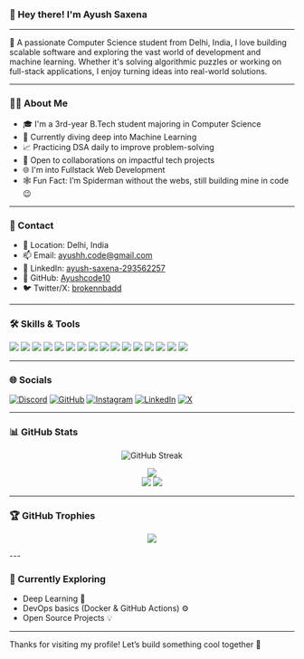 ### 👋 Hey there! I'm Ayush Saxena
---

🚀 A passionate Computer Science student from Delhi, India, I love building scalable software and exploring the vast world of development and machine learning. Whether it's solving algorithmic puzzles or working on full-stack applications, I enjoy turning ideas into real-world solutions.

---

### 🧑‍💻 About Me

- 🎓 I'm a 3rd-year B.Tech student majoring in Computer Science
- 🤖 Currently diving deep into Machine Learning
- 📈 Practicing DSA daily to improve problem-solving
- 🤝 Open to collaborations on impactful tech projects
- 🌐 I'm into Fullstack Web Development
- 🕸️ Fun Fact: I’m Spiderman without the webs, still building mine in code 😉

---

### 💼 Contact

- 📍 Location: Delhi, India  
- 📫 Email: [ayushh.code@gmail.com](mailto:ayushh.code@gmail.com)
- 💼 LinkedIn: [ayush-saxena-293562257](https://www.linkedin.com/in/ayush-saxena-293562257)
- 🐙 GitHub: [Ayushcode10](https://github.com/Ayushcode10)  
- 🐦 Twitter/X: [brokennbadd](https://x.com/brokennbadd)

---

### 🛠️ Skills & Tools

<p align="left">
  <!-- Languages -->
  <img src="https://img.shields.io/badge/Java-ED8B00?style=for-the-badge&logo=java&logoColor=white" />
  <img src="https://img.shields.io/badge/Python-3776AB?style=for-the-badge&logo=python&logoColor=white" />
  <img src="https://img.shields.io/badge/C++-00599C?style=for-the-badge&logo=cplusplus&logoColor=white" />
  <img src="https://img.shields.io/badge/C-00599C?style=for-the-badge&logo=c&logoColor=white" />
  <img src="https://img.shields.io/badge/JavaScript-F7DF1E?style=for-the-badge&logo=javascript&logoColor=black" />
  <img src="https://img.shields.io/badge/PHP-777BB4?style=for-the-badge&logo=php&logoColor=white" />
  
  <!-- Frontend -->
  <img src="https://img.shields.io/badge/HTML5-E34F26?style=for-the-badge&logo=html5&logoColor=white" />
  <img src="https://img.shields.io/badge/CSS3-1572B6?style=for-the-badge&logo=css3&logoColor=white" />
  <img src="https://img.shields.io/badge/Bootstrap-563D7C?style=for-the-badge&logo=bootstrap&logoColor=white" />
  <img src="https://img.shields.io/badge/React-20232A?style=for-the-badge&logo=react&logoColor=61DAFB" />
  
  <!-- Backend & DB -->
  <img src="https://img.shields.io/badge/MySQL-00758F?style=for-the-badge&logo=mysql&logoColor=white" />
  <img src="https://img.shields.io/badge/MongoDB-47A248?style=for-the-badge&logo=mongodb&logoColor=white" />

  <!-- Tools -->
  <img src="https://img.shields.io/badge/Git-F05032?style=for-the-badge&logo=git&logoColor=white" />
  <img src="https://img.shields.io/badge/GitHub-181717?style=for-the-badge&logo=github&logoColor=white" />
  <img src="https://img.shields.io/badge/VSCode-007ACC?style=for-the-badge&logo=visual%20studio%20code&logoColor=white" />
  <img src="https://img.shields.io/badge/Postman-FF6C37?style=for-the-badge&logo=postman&logoColor=white" />
</p>

---

### 🌐 Socials

[![Discord](https://img.shields.io/badge/Discord-7289DA?style=for-the-badge&logo=discord&logoColor=white)](https://discord.com/users/ayush_19_)
[![GitHub](https://img.shields.io/badge/GitHub-333?style=for-the-badge&logo=github&logoColor=white)](https://github.com/Ayushcode10)
[![Instagram](https://img.shields.io/badge/Instagram-E4405F?style=for-the-badge&logo=instagram&logoColor=white)](http://www.instagram.com/ayusshh__10)
[![LinkedIn](https://img.shields.io/badge/LinkedIn-0A66C2?style=for-the-badge&logo=linkedin&logoColor=white)](https://www.linkedin.com/in/ayush-saxena-293562257)
[![X](https://img.shields.io/badge/Twitter-1DA1F2?style=for-the-badge&logo=twitter&logoColor=white)](https://www.x.com/brokennbadd)

---

### 📊 GitHub Stats
<p align="center"> <img src="https://github-readme-streak-stats.herokuapp.com?user=Ayushcode10&theme=tokyonight&hide_border=false" alt="GitHub Streak" /> </p> <p align="center"> <img src="https://github-profile-summary-cards.vercel.app/api/cards/profile-details?username=Ayushcode10&theme=tokyonight" /> <br /> <img src="https://github-profile-summary-cards.vercel.app/api/cards/repos-per-language?username=Ayushcode10&theme=tokyonight" /> <img src="https://github-profile-summary-cards.vercel.app/api/cards/most-commit-language?username=Ayushcode10&theme=tokyonight" /> </p>

---
### 🏆 GitHub Trophies
<p align="center"> <img src="https://github-profile-trophy.vercel.app/?username=Ayushcode10&theme=tokyonight&no-bg=true&no-frame=true&column=7" /> </p>
---

### 🧠 Currently Exploring

- Deep Learning 🔬
- DevOps basics (Docker & GitHub Actions) ⚙️
- Open Source Projects 💡

---

Thanks for visiting my profile! Let’s build something cool together 🚀
